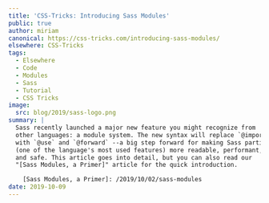 ```yaml
---
title: 'CSS-Tricks: Introducing Sass Modules'
public: true
author: miriam
canonical: https://css-tricks.com/introducing-sass-modules/
elsewhere: CSS-Tricks
tags:
  - Elsewhere
  - Code
  - Modules
  - Sass
  - Tutorial
  - CSS Tricks
image:
  src: blog/2019/sass-logo.png
summary: |
  Sass recently launched a major new feature you might recognize from
  other languages: a module system. The new syntax will replace `@import`
  with `@use` and `@forward` --a big step forward for making Sass partials
  (one of the language's most used features) more readable, performant,
  and safe. This article goes into detail, but you can also read our
  "[Sass Modules, a Primer]" article for the quick introduction.

    [Sass Modules, a Primer]: /2019/10/02/sass-modules
date: 2019-10-09
---
```



